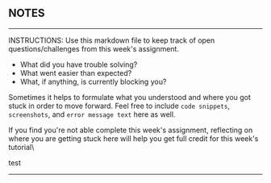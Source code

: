 ## NOTES

-----------
INSTRUCTIONS:
Use this markdown file to keep track of open questions/challenges from this week's assignment.
- What did you have trouble solving?
- What went easier than expected?
- What, if anything, is currently blocking you?

Sometimes it helps to formulate what you understood and where you got stuck in order to move forward. Feel free to include `code snippets`, `screenshots`, and `error message text` here as well.

If you find you're not able complete this week's assignment, reflecting on where you are getting stuck here will help you get full credit for this week's tutorial\


test


------------
